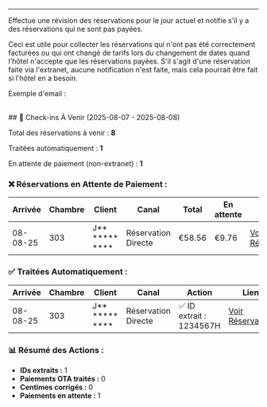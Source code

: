 ---
Effectue une révision des réservations pour le jour actuel et notifie s'il y a des réservations qui ne sont pas payées.

Ceci est utile pour collecter les réservations qui n'ont pas été correctement facturées ou qui ont changé de tarifs lors du changement de dates quand l'hôtel n'accepte que les réservations payées.
S'il s'agit d'une réservation faite via l'extranet, aucune notification n'est faite, mais cela pourrait être fait si l'hôtel en a besoin.


Exemple d'email :
  
<br>
## 🏨 Check-ins À Venir (2025-08-07 - 2025-08-08)

Total des réservations à venir : **8**

Traitées automatiquement : **1**

En attente de paiement (non-extranet) : **1**

### ❌ Réservations en Attente de Paiement :

| Arrivée | Chambre | Client | Canal | Total | En attente | Lien |
| --- | --- | --- | --- | --- | --- | --- |
| 08-08-25 | 303 | J** *****  **** | Réservation Directe | €58.56 | €9.76 | [Voir Réservation](#) |

### ✅ Traitées Automatiquement :

| Arrivée | Chambre | Client | Canal | Action | Lien |
| --- | --- | --- | --- | --- | --- |
| 08-08-25 | 303 | J** *****  **** | Réservation Directe | ✅ ID extrait : 1234567H | [Voir Réservation](#) |

### 📊 Résumé des Actions :

*   **IDs extraits :** 1
*   **Paiements OTA traités :** 0
*   **Centimes corrigés :** 0
*   **Paiements en attente :** 1
